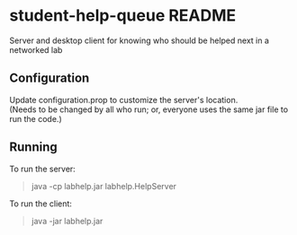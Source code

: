 # student-help-queue README
Server and desktop client for knowing who should be helped next in a networked lab

## Configuration

Update configuration.prop to customize the server's location.  
(Needs to be changed by all who run; or, everyone uses
the same jar file to run the code.)

## Running

To run the server:

> java -cp labhelp.jar labhelp.HelpServer

To run the client:

> java -jar labhelp.jar


